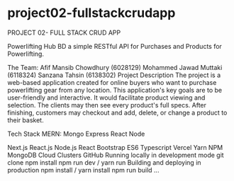 # project02-fullstackcrudapp
PROJECT 02- FULL STACK CRUD APP 


Powerlifting Hub BD
a simple RESTful API for Purchases and Products for Powerlifting.

The Team:
Afif Mansib Chowdhury (6028129)
Mohammed Jawad Muttaki (6118324)
Sanzana Tahsin (6138302)
Project Description
The project is a web-based application created for online buyers who want to purchase powerlifting gear from any location. This application's key goals are to be user-friendly and interactive. It would facilitate product viewing and selection. The clients may then see every product's full specs. After finishing, customers may checkout and add, delete, or change a product to their basket.

Tech Stack
MERN: Mongo Express React Node

Next.js
React.js
Node.js
React Bootstrap
ES6
Typescript
Vercel
Yarn
NPM
MongoDB
Cloud Clusters
GitHub
Running locally in development mode
git clone 
npm install
npm run dev / yarn run
Building and deploying in production
npm install / yarn install
npm run build
...
